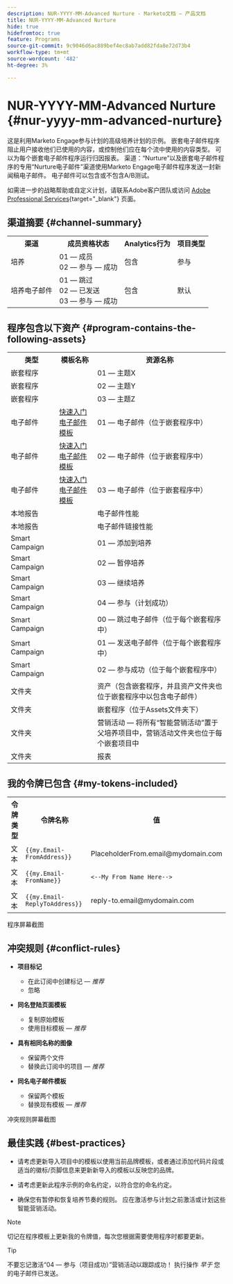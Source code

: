 ```yaml
---
description: NUR-YYYY-MM-Advanced Nurture - Marketo文档 — 产品文档
title: NUR-YYYY-MM-Advanced Nurture
hide: true
hidefromtoc: true
feature: Programs
source-git-commit: 9c9046d6ac889bef4ec8ab7add82fda8e72d73b4
workflow-type: tm+mt
source-wordcount: '482'
ht-degree: 3%

---
```


# NUR-YYYY-MM-Advanced Nurture {#nur-yyyy-mm-advanced-nurture}

这是利用Marketo Engage参与计划的高级培养计划的示例。 嵌套电子邮件程序阻止用户接收他们已使用的内容，或控制他们应在每个流中使用的内容类型。 可以为每个嵌套电子邮件程序运行归因报表。 渠道：“Nurture”以及嵌套电子邮件程序的专用“Nurture电子邮件”渠道使用Marketo Engage电子邮件程序发送一封新闻稿电子邮件。 电子邮件可以包含或不包含A/B测试。

如需进一步的战略帮助或自定义计划，请联系Adobe客户团队或访问 [Adobe Professional Services](https://business.adobe.com/customers/consulting-services/main.html){target="_blank"} 页面。

## 渠道摘要 {#channel-summary}

<table style="table-layout:auto"> 
 <tbody> 
  <tr> 
   <th>渠道</th> 
   <th>成员资格状态</th>
   <th>Analytics行为</th>
   <th>项目类型</th>
  </tr> 
  <tr> 
   <td>培养</td> 
   <td>01 — 成员 
<br/>02 — 参与 — 成功</td>
   <td>包含</td>
   <td>参与</td>
  </tr>
  <tr> 
   <td>培养电子邮件</td> 
   <td>01 — 跳过 
<br/>02 — 已发送
<br/>03 — 参与 — 成功</td>
   <td>包含</td>
   <td>默认</td>
  </tr>
 </tbody> 
</table>

## 程序包含以下资产 {#program-contains-the-following-assets}

<table style="table-layout:auto"> 
 <tbody> 
  <tr> 
   <th>类型</th> 
   <th>模板名称</th>
   <th>资源名称</th>
  </tr> 
   <tr> 
   <td>嵌套程序</td> 
   <td> </td>
   <td>01 — 主题X</td>
  </tr>
  <tr> 
   <td>嵌套程序</td> 
   <td> </td>
   <td>02 — 主题Y</td>
  </tr>
  <tr> 
   <td>嵌套程序</td> 
   <td> </td>
   <td>03 — 主题Z</td>
  </tr>
  <tr> 
   <td>电子邮件</td> 
   <td><a href="/help/marketo/product-docs/core-marketo-concepts/programs/program-library/quick-start-email-template.md" target="_blank">快速入门电子邮件模板</a></td>
   <td>01 — 电子邮件（位于嵌套程序中）</td>
  </tr>
   <tr> 
   <td>电子邮件</td> 
   <td><a href="/help/marketo/product-docs/core-marketo-concepts/programs/program-library/quick-start-email-template.md" target="_blank">快速入门电子邮件模板</a></td>
   <td>02 — 电子邮件（位于嵌套程序中）</td>
  </tr>
   <tr> 
   <td>电子邮件</td> 
   <td><a href="/help/marketo/product-docs/core-marketo-concepts/programs/program-library/quick-start-email-template.md" target="_blank">快速入门电子邮件模板</a></td>
   <td>03 — 电子邮件（位于嵌套程序中）</td>
  </tr>
  <tr> 
   <td>本地报告</td> 
   <td> </td>
   <td>电子邮件性能</td>
  </tr>
  <tr> 
   <td>本地报告</td> 
   <td> </td>
   <td>电子邮件链接性能</td>
  </tr>
  <tr>
  <tr> 
   <td>Smart Campaign</td> 
   <td> </td>
   <td>01 — 添加到培养</td>
  </tr>
  <tr> 
   <td>Smart Campaign</td> 
   <td> </td>
   <td>02 — 暂停培养</td>
  </tr>
  <tr> 
   <td>Smart Campaign</td> 
   <td> </td>
   <td>03 — 继续培养</td>
  </tr>
  <tr> 
   <td>Smart Campaign</td> 
   <td> </td>
   <td>04 — 参与（计划成功）</td>
  </tr>
  <tr> 
   <td>Smart Campaign</td> 
   <td> </td>
   <td>00 — 跳过电子邮件（位于每个嵌套程序中）</td>
  </tr>
  <tr> 
   <td>Smart Campaign</td> 
   <td> </td>
   <td>01 — 发送电子邮件（位于每个嵌套程序中）</td>
  </tr>
  <tr> 
   <td>Smart Campaign</td> 
   <td> </td>
   <td>02 — 参与成功（位于每个嵌套程序中）</td>
  </tr>
  <tr> 
   <td>文件夹</td> 
   <td> </td>
   <td>资产（包含嵌套程序，并且资产文件夹也位于嵌套程序中以包含电子邮件）</td>
  </tr>
  <tr> 
   <td>文件夹</td> 
   <td> </td>
   <td>嵌套程序（位于Assets文件夹下）</td>
  </tr>
  <tr> 
   <td>文件夹</td> 
   <td> </td>
   <td>营销活动 — 将所有“智能营销活动”置于父培养项目中，营销活动文件夹也位于每个嵌套项目中</td>
  </tr>
  <tr> 
   <td>文件夹</td> 
   <td> </td>
   <td>报表</td>
  </tr>
 </tbody> 
</table>

## 我的令牌已包含 {#my-tokens-included}

<table style="table-layout:auto"> 
 <tbody> 
  <tr> 
   <th>令牌类型</th> 
   <th>令牌名称</th>
   <th>值</th>
  </tr>
  <tr> 
   <td>文本</td> 
   <td><code>{{my.Email-FromAddress}}</code></td>
   <td>PlaceholderFrom.email@mydomain.com</td>
  </tr>
  <tr> 
   <td>文本</td> 
   <td><code>{{my.Email-FromName}}</code></td>
   <td><code><--My From Name Here--></code></td>
  </tr>
  <tr> 
   <td>文本</td> 
   <td><code>{{my.Email-ReplyToAddress}}</code></td>
   <td>reply-to.email@mydomain.com</td>
  </tr>
 </tbody> 
</table>

程序屏幕截图

## 冲突规则 {#conflict-rules}

* **项目标记**
   * 在此订阅中创建标记 —  _推荐_
   * 忽略

* **同名登陆页面模板**
   * 复制原始模板
   * 使用目标模板 —  _推荐_

* **具有相同名称的图像**
   * 保留两个文件
   * 替换此订阅中的项目 —  _推荐_

* **同名电子邮件模板**
   * 保留两个模板
   * 替换现有模板 —  _推荐_

冲突规则屏幕截图

## 最佳实践 {#best-practices}

* 请考虑更新导入项目中的模板以使用当前品牌模板，或者通过添加代码片段或适当的徽标/页脚信息来更新新导入的模板以反映您的品牌。

* 请考虑更新此程序示例的命名约定，以符合您的命名约定。

* 确保您有暂停和恢复培养节奏的规则。 应在激活参与计划之前激活或计划这些智能营销活动。

>[!NOTE]
>
>切记在程序模板上更新我的令牌值，每次您根据需要使用程序时都要更新。

>[!TIP]
>
>不要忘记激活“04 — 参与（项目成功）”营销活动以跟踪成功！ 执行操作 _早于_ 您的电子邮件已发送。
